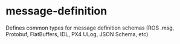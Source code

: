# message-definition
Defines common types for message definition schemas (ROS .msg, Protobuf, FlatBuffers, IDL, PX4 ULog, JSON Schema, etc)
